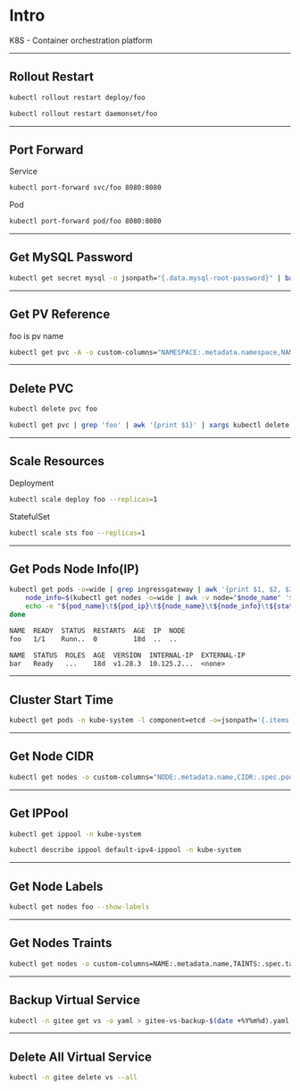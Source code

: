 # Intro

K8S - Container orchestration platform

---

## Rollout Restart

```bash {copyable}
kubectl rollout restart deploy/foo
```

```bash {copyable}
kubectl rollout restart daemonset/foo
```

---

## Port Forward

Service

```bash {copyable}
kubectl port-forward svc/foo 8080:8080
```

Pod

```bash {copyable}
kubectl port-forward pod/foo 8080:8080
```

---

## Get MySQL Password

```bash {copyable}
kubectl get secret mysql -o jsonpath="{.data.mysql-root-password}" | base64 -d; echo
```

---

## Get PV Reference

foo is pv name

```bash {copyable}
kubectl get pvc -A -o custom-columns="NAMESPACE:.metadata.namespace,NAME:.metadata.name,VOLUME:.spec.volumeName" | grep foo
```

---

## Delete PVC

```bash {copyable}
kubectl delete pvc foo
```

```bash {copyable}
kubectl get pvc | grep 'foo' | awk '{print $1}' | xargs kubectl delete pvc
```

---

## Scale Resources

Deployment

```bash {copyable}
kubectl scale deploy foo --replicas=1
```

StatefulSet

```bash {copyable}
kubectl scale sts foo --replicas=1
```

---

## Get Pods Node Info(IP)

```bash {copyable}
kubectl get pods -o=wide | grep ingressgateway | awk '{print $1, $2, $3, $6, $7}' | while read pod_name ready status pod_ip node_name; do
    node_info=$(kubectl get nodes -o=wide | awk -v node="$node_name" '$1 == node {print $6}')
    echo -e "${pod_name}\t${pod_ip}\t${node_name}\t${node_info}\t${status}"
done
```

```txt {title="kubectl get pods -o=wide"}
NAME  READY  STATUS  RESTARTS  AGE  IP  NODE
foo   1/1    Runn..  0         18d  ..  ..
```

```txt {title="kubectl get nodes -o=wide"}
NAME  STATUS  ROLES  AGE  VERSION  INTERNAL-IP  EXTERNAL-IP
bar   Ready   ...    18d  v1.28.3  10.125.2...  <none>
```

---

## Cluster Start Time

```bash {copyable}
kubectl get pods -n kube-system -l component=etcd -o=jsonpath='{.items[0].status.startTime}'; echo
```

---

## Get Node CIDR

```bash {copyable}
kubectl get nodes -o custom-columns="NODE:.metadata.name,CIDR:.spec.podCIDR"
```

---

## Get IPPool

```bash {copyable}
kubectl get ippool -n kube-system
``` 

```bash {copyable}
kubectl describe ippool default-ipv4-ippool -n kube-system
``` 

---

## Get Node Labels

```bash {copyable}
kubectl get nodes foo --show-labels
``` 

---

## Get Nodes Traints

```bash {copyable}
kubectl get nodes -o custom-columns=NAME:.metadata.name,TAINTS:.spec.taints
``` 

---

## Backup Virtual Service

```bash {copyable}
kubectl -n gitee get vs -o yaml > gitee-vs-backup-$(date +%Y%m%d).yaml
``` 

---

## Delete All Virtual Service

```bash {copyable}
kubectl -n gitee delete vs --all
``` 

